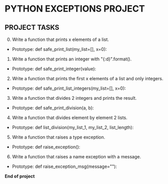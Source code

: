 # PYTHON EXCEPTIONS PROJECT
## PROJECT TASKS
0. Write a function that prints x elements of a list.
- Prototype: def safe_print_list(my_list=[], x=0):

1. Write a function that prints an integer with "{:d}".format().
- Prototype: def safe_print_integer(value):

2. Write a function that prints the first x elements of a list and only integers.
- Prototype: def safe_print_list_integers(my_list=[], x=0):

3. Write a function that divides 2 integers and prints the result.
- Prototype: def safe_print_division(a, b):

4. Write a function that divides element by element 2 lists.
- Prototype: def list_division(my_list_1, my_list_2, list_length):

5. Write a function that raises a type exception.
- Prototype: def raise_exception():

6. Write a function that raises a name exception with a message.
- Prototype: def raise_exception_msg(message=""):

**End of project**

